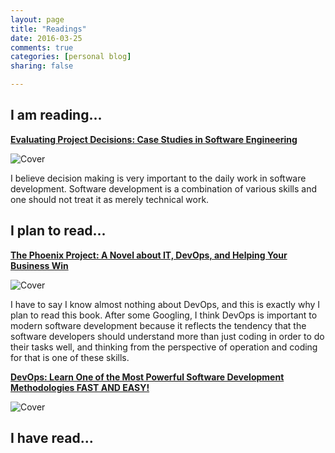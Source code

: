 ```yaml
---
layout: page
title: "Readings"
date: 2016-03-25
comments: true
categories: [personal blog]
sharing: false

---
```


## I am reading...

**[Evaluating Project Decisions: Case Studies in Software Engineering](http://www.amazon.com/dp/B002VRZPHS/ref=wl_it_dp_o_pC_nS_ttl?_encoding=UTF8&colid=2VGMNARANNIG&coliid=I35GDOUJDKYF8B)**

![Cover](http://ecx.images-amazon.com/images/I/41RJxSv0LmL._SX381_BO1,204,203,200_.jpg)

I believe decision making is very important to the daily work in software development. Software development is a combination of various skills and one should not treat it as merely technical work.

## I plan to read...

**[The Phoenix Project: A Novel about IT, DevOps, and Helping Your Business Win](http://www.amazon.com/Phoenix-Project-DevOps-Helping-Business/dp/0988262509/ref=tmm_pap_swatch_0?_encoding=UTF8&coliid=I2L0YPFTCKDPQO&colid=2VGMNARANNIG&qid=&sr=)**

![Cover](http://ecx.images-amazon.com/images/I/51cc0AxcINL._SX329_BO1,204,203,200_.jpg)

I have to say I know almost nothing about DevOps, and this is exactly why I plan to read this book. After some Googling, I think DevOps is important to modern software development because it reflects the tendency that the software developers should understand more than just coding in order to do their tasks well, and thinking from the perspective of operation and coding for that is one of these skills.

**[DevOps: Learn One of the Most Powerful Software Development Methodologies FAST AND EASY!](http://www.amazon.com/DevOps-Powerful-Software-Development-Methodologies-ebook/dp/B0170ME48E/ref=sr_1_13?s=books&ie=UTF8&qid=1458949354&sr=1-13&keywords=devops)**

![Cover](http://ecx.images-amazon.com/images/I/51IcKPJAINL._SX311_BO1,204,203,200_.jpg)


## I have read...
